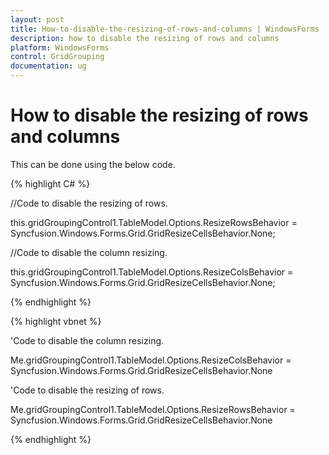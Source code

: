 ```yaml
---
layout: post
title: How-to-disable-the-resizing-of-rows-and-columns | WindowsForms | Syncfusion
description: how to disable the resizing of rows and columns
platform: WindowsForms
control: GridGrouping
documentation: ug
---
```


# How to disable the resizing of rows and columns

This can be done using the below code.



{% highlight C# %}



//Code to disable the resizing of rows.

this.gridGroupingControl1.TableModel.Options.ResizeRowsBehavior = Syncfusion.Windows.Forms.Grid.GridResizeCellsBehavior.None;



//Code to disable the column resizing.

this.gridGroupingControl1.TableModel.Options.ResizeColsBehavior = Syncfusion.Windows.Forms.Grid.GridResizeCellsBehavior.None;


{% endhighlight %}


{% highlight vbnet %}

'Code to disable the column resizing.

Me.gridGroupingControl1.TableModel.Options.ResizeColsBehavior = Syncfusion.Windows.Forms.Grid.GridResizeCellsBehavior.None



'Code to disable the resizing of rows.

Me.gridGroupingControl1.TableModel.Options.ResizeRowsBehavior = Syncfusion.Windows.Forms.Grid.GridResizeCellsBehavior.None

{% endhighlight %}


